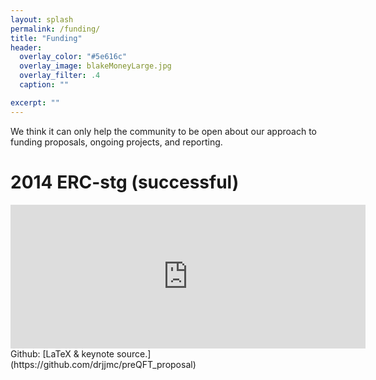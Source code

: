 ```yaml
---
layout: splash
permalink: /funding/
title: "Funding"
header:
  overlay_color: "#5e616c"
  overlay_image: blakeMoneyLarge.jpg
  overlay_filter: .4
  caption: ""

excerpt: ""
---
```


We think it can only help the community to be open about our approach to funding proposals, ongoing projects,
and reporting.

# 2014 ERC-stg (successful)

<iframe src="https://widgets.figshare.com/articles/5142502/embed?show_title=1" width="568" height="230" frameborder="0"></iframe>
Github: [LaTeX & keynote source.](https://github.com/drjjmc/preQFT_proposal)
